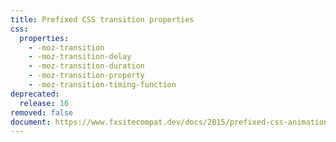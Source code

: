 ```yaml
---
title: Prefixed CSS transition properties
css:
  properties:
    - -moz-transition
    - -moz-transition-delay
    - -moz-transition-duration
    - -moz-transition-property
    - -moz-transition-timing-function
deprecated:
  release: 16
removed: false
document: https://www.fxsitecompat.dev/docs/2015/prefixed-css-animations-transforms-transitions-support-will-be-removed/
---
```

